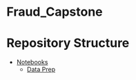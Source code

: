 # Fraud_Capstone

# Repository Structure

* [Notebooks](./Notebooks)
  * [Data Prep](./Notebooks/01%20-%20Data%20Prep)
